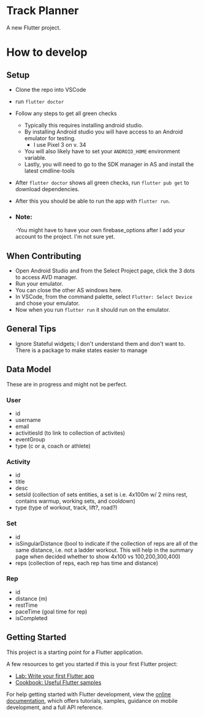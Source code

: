 # Track Planner

A new Flutter project.

# How to develop
## Setup
- Clone the repo into VSCode
- run `flutter doctor`
- Follow any steps to get all green checks
    - Typically this requires installing android studio.
    - By installing Android studio you will have access to an Android emulator for testing.
        - I use Pixel 3 on v. 34
    - You will also likely have to set your `ANDROID_HOME` environment variable.
    - Lastly, you will need to go to the SDK manager in AS and install the latest cmdline-tools
- After `flutter doctor` shows all green checks, run `flutter pub get` to download dependencies.
- After this you should be able to run the app with `flutter run`.

- ### Note:
    -You might have to have your own firebase_options after I add your account to the project. I'm not sure yet.

## When Contributing
- Open Android Studio and from the Select Project page, click the 3 dots to access AVD manager.
- Run your emulator.
- You can close the other AS windows here.
- In VSCode, from the command palette, select `Flutter: Select Device` and chose your emulator.
- Now when you run `flutter run` it should run on the emulator.

## General Tips
- Ignore Stateful widgets; I don't understand them and don't want to. There is a package to make states easier to manage

## Data Model
These are in progress and might not be perfect.

### User
- id
- username
- email
- activitiesId (to link to collection of activites)
- eventGroup
- type (c or a, coach or athlete)

### Activity
- id
- title
- desc
- setsId (collection of sets entities, a set is i.e. 4x100m w/ 2 mins rest, contains warmup, working sets, and cooldown)
- type (type of workout, track, lift?, road?)

### Set
- id
- isSingularDistance (bool to indicate if the collection of reps are all of the same distance, i.e. not a ladder workout. This will help in the summary page when decided whether to show 4x100 vs 100,200,300,400)
- reps (collection of reps, each rep has time and distance)

### Rep
- id
- distance (m)
- restTime
- paceTime (goal time for rep)
- isCompleted


## Getting Started

This project is a starting point for a Flutter application.

A few resources to get you started if this is your first Flutter project:

- [Lab: Write your first Flutter app](https://docs.flutter.dev/get-started/codelab)
- [Cookbook: Useful Flutter samples](https://docs.flutter.dev/cookbook)

For help getting started with Flutter development, view the
[online documentation](https://docs.flutter.dev/), which offers tutorials,
samples, guidance on mobile development, and a full API reference.
